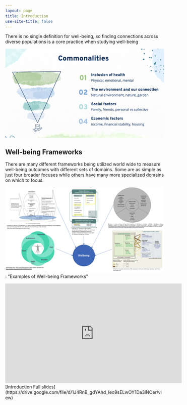 ```yaml
---
layout: page
title: Introduction
use-site-title: false
---
```


There is no single definition for well-being, so finding connections across diverse populations is a core practice when studying well-being

![common](assets/img/common.png)

## **Well-being Frameworks**

There are many different frameworks being utilized world wide to measure well-being outcomes with different sets of domains. Some are as simple as just four broader focuses while others have many more specialized domains on which to focus. 

![frameworks](assets/img/frameworks.png): "Examples of Well-being Frameworks"

<iframe width="560" height="315" src="https://www.youtube.com/embed/gJ-5MDY_JYw" title="YouTube video player" frameborder="0" allow="accelerometer; autoplay; clipboard-write; encrypted-media; gyroscope; picture-in-picture" allowfullscreen></iframe>
[Introduction Full slides](https://drive.google.com/file/d/1J4RnB_gdYAhd_Ieo9sELwOY1Da3lNOer/view)
